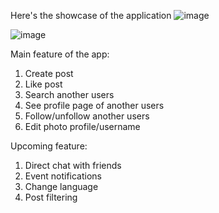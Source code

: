 Here's the showcase of the application 
![image](https://github.com/HizkiaJoyIvan/facepedia/assets/73729671/8be1fafa-c0fb-4ed6-93ec-d949ecce3cd2)

![image](https://github.com/HizkiaJoyIvan/facepedia/assets/73729671/8d5c8b8c-a28e-401d-ba50-62aa11ad9e70)

Main feature of the app:
1. Create post
2. Like post
3. Search another users
4. See profile page of another users
5. Follow/unfollow another users
6. Edit photo profile/username

Upcoming feature:
1. Direct chat with friends
2. Event notifications
3. Change language
4. Post filtering 

